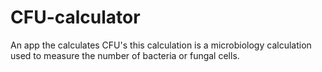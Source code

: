 # CFU-calculator
An app the calculates CFU's this calculation is a microbiology calculation used to measure the number of bacteria or fungal cells. 
